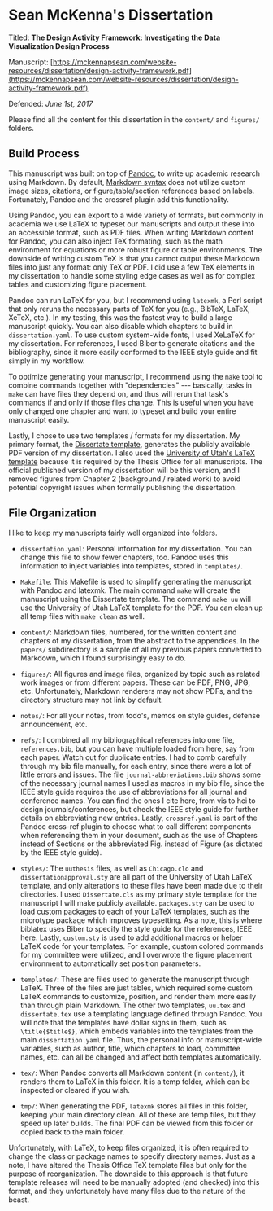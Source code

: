 # Sean McKenna's Dissertation

Titled: **The Design Activity Framework: Investigating the Data Visualization Design Process**


Manuscript: [https://mckennapsean.com/website-resources/dissertation/design-activity-framework.pdf](https://mckennapsean.com/website-resources/dissertation/design-activity-framework.pdf)


Defended: _June 1st, 2017_


Please find all the content for this dissertation in the `content/` and `figures/` folders.



## Build Process

This manuscript was built on top of [Pandoc](https://pandoc.org/), to write up
academic research using Markdown. By default,
[Markdown syntax](https://github.com/adam-p/markdown-here/wiki/Markdown-Cheatsheet)
does not utilize custom image sizes, citations, or figure/table/section
references based on labels. Fortunately, Pandoc and the crossref plugin add this
functionality.


Using Pandoc, you can export to a wide variety of formats, but commonly in
academia we use LaTeX to typeset our manuscripts and output these into an
accessible format, such as PDF files. When writing Markdown content for Pandoc,
you can also inject TeX formating, such as the math environment for equations or
more robust figure or table environments. The downside of writing custom TeX is
that you cannot output these Markdown files into just any format: only TeX or
PDF. I did use a few TeX elements in my dissertation to handle some styling edge
cases as well as for complex tables and customizing figure placement.


Pandoc can run LaTeX for you, but I recommend using `latexmk`, a Perl script
that only reruns the necessary parts of TeX for you (e.g., BibTeX, LaTeX, XeTeX,
etc.). In my testing, this was the fastest way to build a large manuscript
quickly. You can also disable which chapters to build in `dissertation.yaml`. To
use custom system-wide fonts, I used XeLaTeX for my dissertation. For
references, I used Biber to generate citations and the bibliography, since it
more easily conformed to the IEEE style guide and fit simply in my workflow.


To optimize generating your manuscript, I recommend using the `make` tool to
combine commands together with "dependencies" --- basically, tasks in `make` can
have files they depend on, and thus will rerun that task's commands if and only
if those files change. This is useful when you have only changed one chapter and
want to typeset and build your entire manuscript easily.


Lastly, I chose to use two templates / formats for my dissertation. My primary
format, the [Dissertate template](https://github.com/suchow/Dissertate),
generates the publicly available PDF version of my dissertation. I also used the
[University of Utah's LaTeX template](http://ftp.math.utah.edu/pub/uuthesis/)
because it is required by the Thesis Office for all manuscripts. The official
published version of my dissertation will be this version, and I removed figures
from Chapter 2 (background / related work) to avoid potential copyright issues
when formally publishing the dissertation.



## File Organization

I like to keep my manuscripts fairly well organized into folders.

- `dissertation.yaml`: Personal information for my dissertation. You can change this file to show fewer chapters, too. Pandoc uses this information to inject variables into templates, stored in `templates/`.

- `Makefile`: This Makefile is used to simplify generating the manuscript with Pandoc and latexmk. The main command `make` will create the manuscript using the Dissertate template. The command `make uu` will use the University of Utah LaTeX template for the PDF. You can clean up all temp files with `make clean` as well.

- `content/`: Markdown files, numbered, for the written content and chapters of my dissertation, from the abstract to the appendices. In the `papers/` subdirectory is a sample of all my previous papers converted to Markdown, which I found surprisingly easy to do.

- `figures/`: All figures and image files, organized by topic such as related work images or from different papers. These can be PDF, PNG, JPG, etc. Unfortunately, Markdown renderers may not show PDFs, and the directory structure may not link by default.

- `notes/`: For all your notes, from todo's, memos on style guides, defense announcement, etc.

- `refs/`: I combined all my bibliographical references into one file, `references.bib`, but you can have multiple loaded from here, say from each paper. Watch out for duplicate entries. I had to comb carefully through my bib file manually, for each entry, since there were a lot of little errors and issues. The file `journal-abbreviations.bib` shows some of the necessary journal names I used as macros in my bib file, since the IEEE style guide requires the use of abbreviations for all journal and conference names. You can find the ones I cite here, from vis to hci to design journals/conferences, but check the IEEE style guide for further details on abbreviating new entries. Lastly, `crossref.yaml` is part of the Pandoc cross-ref plugin to choose what to call different components when referencing them in your document, such as the use of Chapters instead of Sections or the abbreviated Fig. instead of Figure (as dictated by the IEEE style guide).

- `styles/`: The `uuthesis` files, as well as `Chicago.clo` and `dissertationapproval.sty` are all part of the University of Utah LaTeX template, and only alterations to these files have been made due to their directories. I used `Dissertate.cls` as my primary style template for the manuscript I will make publicly available. `packages.sty` can be used to load custom packages to each of your LaTeX templates, such as the microtype package which improves typesetting. As a note, this is where biblatex uses Biber to specify the style guide for the references, IEEE here. Lastly, `custom.sty` is used to add additional macros or helper LaTeX code for your templates. For example, custom colored commands for my committee were utilized, and I overwrote the figure placement environment to automatically set position parameters.

- `templates/`: These are files used to generate the manuscript through LaTeX. Three of the files are just tables, which required some custom LaTeX commands to customize, position, and render them more easily than through plain Markdown. The other two templates, `uu.tex` and `dissertate.tex` use a templating language defined through Pandoc. You will note that the templates have dollar signs in them, such as `\title{$title$}`, which embeds variables into the templates from the main `dissertation.yaml` file. Thus, the personal info or manuscript-wide variables, such as author, title, which chapters to load, committee names, etc. can all be changed and affect both templates automatically.

- `tex/`: When Pandoc converts all Markdown content (in `content/`), it renders them to LaTeX in this folder. It is a temp folder, which can be inspected or cleared if you wish.

- `tmp/`: When generating the PDF, `latexmk` stores all files in this folder, keeping your main directory clean. All of these are temp files, but they speed up later builds. The final PDF can be viewed from this folder or copied back to the main folder.


Unfortunately, with LaTeX, to keep files organized, it is often required to
change the class or package names to specify directory names. Just as a note, I
have altered the Thesis Office TeX template files but only for the purpose of
reorganization. The downside to this approach is that future template releases
will need to be manually adopted (and checked) into this format, and they
unfortunately have many files due to the nature of the beast.
